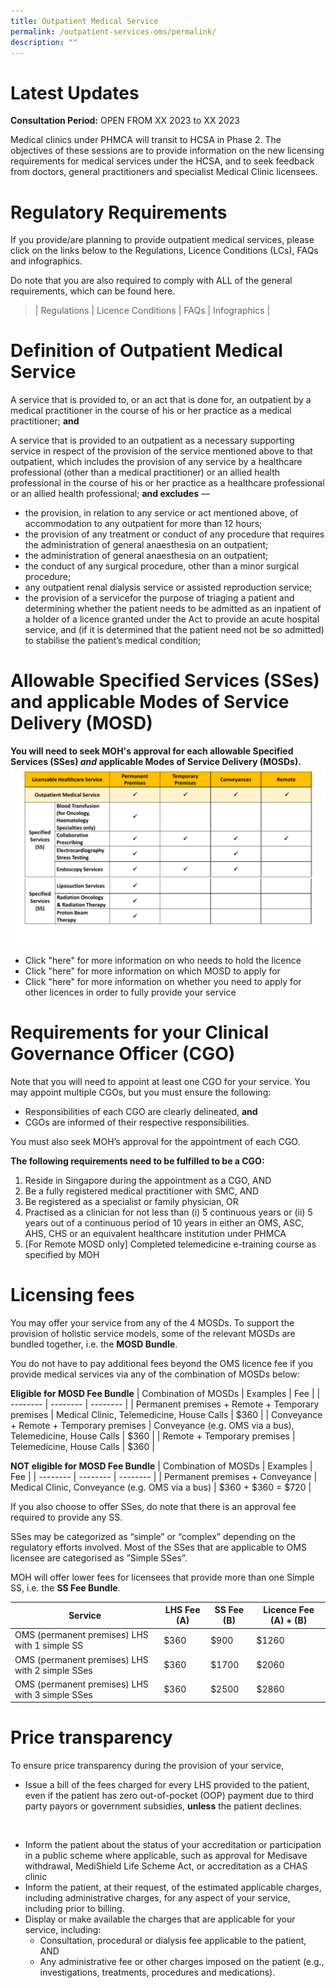 ```yaml
---
title: Outpatient Medical Service
permalink: /outpatient-services-oms/permalink/
description: ""
---
```

# Latest Updates
**Consultation Period:** OPEN FROM XX 2023 to XX 2023
  
Medical clinics under PHMCA will transit to HCSA in Phase 2. The objectives of these sessions are to provide information on the new licensing requirements for medical services under the HCSA, and to seek feedback from doctors, general practitioners and specialist Medical Clinic licensees.
# Regulatory Requirements
If you provide/are planning to provide outpatient medical services, please click on the links below to the Regulations, Licence Conditions (LCs), FAQs and infographics. 

Do note that you are also required to comply with ALL of the general requirements, which can be found here.

> | Regulations | Licence Conditions | FAQs | Infographics |

# Definition of Outpatient Medical Service
A service that is provided to, or an act that is done for, an outpatient by a medical practitioner in the course of his or her practice as a medical practitioner; **and**

A service that is provided to an outpatient as a necessary supporting service in respect of the provision of the service mentioned above to that outpatient, which includes the provision of any service by a healthcare professional (other than a medical practitioner) or an allied health professional in the course of his or her practice as a healthcare professional or an allied health professional; **and excludes** —

* the provision, in relation to any service or act mentioned above, of accommodation to any outpatient for more than 12 hours;
* the provision of any treatment or conduct of any procedure that requires the administration of general anaesthesia on an outpatient;
* the administration of general anaesthesia on an outpatient;
* the conduct of any surgical procedure, other than a minor surgical procedure;
* any outpatient renal dialysis service or assisted reproduction service;
* the provision of a servicefor the purpose of triaging a patient and determining whether the patient needs to be admitted as an inpatient of a holder of a licence granted under the Act to provide an acute hospital service, and (if it is determined that the patient need not be so admitted) to stabilise the patient’s medical condition;
# Allowable Specified Services (SSes) and applicable Modes of Service Delivery (MOSD)
**You will need to seek MOH's approval for each allowable Specified Services (SSes) _and_ applicable Modes of Service Delivery (MOSDs).**
![](/images/oms%20ss%20mosd.png)

* Click "here" for more information on who needs to hold the licence
* Click "here" for more information on which MOSD to apply for
* Click "here" for more information on whether you need to apply for other licences in order to fully provide your service
# Requirements for your Clinical Governance Officer (CGO)
Note that you will need to appoint at least one CGO for your service. You may appoint multiple CGOs, but you must ensure the following:
* Responsibilities of each CGO are clearly delineated, **and**
* CGOs are informed of their respective responsibilities.

You must also seek MOH’s approval for the appointment of each CGO.

**The following requirements need to be fulfilled to be a CGO:**
1. Reside in Singapore during the appointment as a CGO, AND
2. Be a fully registered medical practitioner with SMC, AND
3. Be registered as a specialist or family physician, OR 
4. Practised as a clinician for not less than (i) 5 continuous years or (ii) 5 years out of a continuous period of 10 years in either an OMS, ASC, AHS, CHS or an equivalent healthcare institution under PHMCA
5. [For Remote MOSD only] Completed telemedicine e-training course as specified by MOH

# Licensing fees
You may offer your service from any of the 4 MOSDs. To support the provision of holistic service models, some of the relevant MOSDs are bundled together, i.e. the **MOSD Bundle**. 

You do not have to pay additional fees beyond the OMS licence fee if you provide medical services via any of the combination of MOSDs below: 

**Eligible for MOSD Fee Bundle**
|    Combination of MOSDs | Examples | Fee |
| -------- | -------- | -------- |
| Permanent premises + Remote + Temporary premises     |    Medical Clinic, Telemedicine, House Calls     | $360     |
| Conveyance + Remote + Temporary premises     |       Conveyance (e.g. OMS via a bus), Telemedicine, House Calls     | $360     |
| Remote + Temporary premises     |    Telemedicine, House Calls     | $360     |

**NOT eligible for MOSD Fee Bundle**
|    Combination of MOSDs | Examples | Fee |
| -------- | -------- | -------- |
| Permanent premises + Conveyance     |    Medical Clinic, Conveyance (e.g. OMS via a bus)     |    $360 + $360 = $720     |

If you also choose to offer SSes, do note that there is an approval fee required to provide any SS.

SSes may be categorized as “simple” or “complex” depending on the regulatory efforts involved. Most of the SSes that are applicable to OMS licensee are categorised as “Simple SSes”.

MOH will offer lower fees for licensees that provide more than one Simple SS, i.e. the **SS Fee Bundle**.

|    Service | LHS Fee (A) | SS Fee (B) | Licence Fee (A) + (B) |
| -------- | -------- | --------  |-------- |
|    OMS (permanent premises) LHS  with 1 simple SS   |    $360     |    $900     |$1260     |
|    OMS (permanent premises) LHS with 2 simple SSes    |    $360     |    $1700     |$2060     |
|    OMS (permanent premises) LHS  with 3 simple SSes     |    $360     |    $2500     |$2860     |

# Price transparency
To ensure price transparency during the provision of your service,
* Issue a bill of the fees charged for every LHS provided to the patient, even if the patient has zero out-of-pocket (OOP) payment due to third party payors or government subsidies, **unless** the patient declines.

![]()

* Inform the patient about the status of your accreditation or participation in a public scheme where applicable, such as approval for Medisave withdrawal, MediShield Life Scheme Act, or accreditation as a CHAS clinic
* Inform the patient, at their request, of the estimated applicable charges, including administrative charges, for any aspect of your service, including prior to billing.
* Display or make available the charges that are applicable for your service, including:
  * Consultation, procedural or dialysis fee applicable to the patient, AND
  * Any administrative fee or other charges imposed on the patient (e.g., investigations, treatments, procedures and medications).